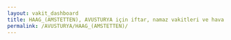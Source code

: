 ```yaml
---
layout: vakit_dashboard
title: HAAG_(AMSTETTEN), AVUSTURYA için iftar, namaz vakitleri ve hava durumu - ilçe/eyalet seç
permalink: /AVUSTURYA/HAAG_(AMSTETTEN)/
---
```


<script type="text/javascript">
  var GLOBAL_COUNTRY = 'AVUSTURYA';
  var GLOBAL_CITY = 'HAAG_(AMSTETTEN)';
  var GLOBAL_STATE = '';
  var lat = 72;
  var lon = 21;
</script>
